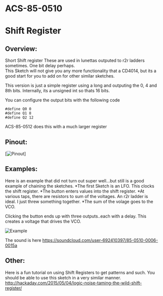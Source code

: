 # ACS-85-0510
Shift Register
==============

## Overview:

Short Shift register
These are used in lunettas outputed to r2r ladders sometimes. One bit delay perhaps.  
This Sketch will not give you any more functionality that a CD4014, but its a good start for you to add on for other similar sketches.
 
This version is just a simple register using a long and outputing the 0, 4 and 8th bits.  Internally, its a unsigned int so thats 16 bits.

You can configure the output bits with the following code

    #define Q0 0
    #define Q1 8
    #define Q2 12

 
ACS-85-0512 does this with a much larger register
 
 
## Pinout:
[![Pinout](https://github.com/robstave/ArduinoComponentSketches/blob/master/ACS-85%20ATTiny85%20sketches/ACS-85-0510/images/acs-85-0510.png)]  


## Examples:

Here is an example that did not turn out super well...but still is a good example of chaining the sketches.
*The first Sketch is an LFO.  This clocks the shift register. 
*The button enters values into the shift register.
*At various taps, there are resistors to sum of the voltages. An r2r ladder is ideal.  I just threw something together.
*The sum of the volage goes to the VCO.

Clicking the button ends up with three outputs..each with a delay. This creates a voltage that drives the VCO.

![Example](https://github.com/robstave/ArduinoComponentSketches/blob/master/ACS-85%20ATTiny85%20sketches/ACS-85-0510/images/ACS-85-0015-0510-0006.png)  

The sound is here
https://soundcloud.com/user-692410397/85-0510-0006-0015a


## Other:

Here is a fun tutorial on using Shift Registers to get patterns and such. You should be able to use this sketch in a very similar manner.
http://hackaday.com/2015/05/04/logic-noise-taming-the-wild-shift-register/

 
